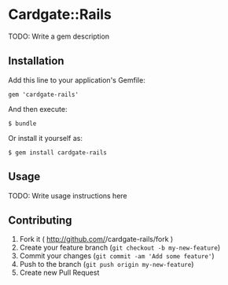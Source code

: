 # Cardgate::Rails

TODO: Write a gem description

## Installation

Add this line to your application's Gemfile:

    gem 'cardgate-rails'

And then execute:

    $ bundle

Or install it yourself as:

    $ gem install cardgate-rails

## Usage

TODO: Write usage instructions here

## Contributing

1. Fork it ( http://github.com/<my-github-username>/cardgate-rails/fork )
2. Create your feature branch (`git checkout -b my-new-feature`)
3. Commit your changes (`git commit -am 'Add some feature'`)
4. Push to the branch (`git push origin my-new-feature`)
5. Create new Pull Request
